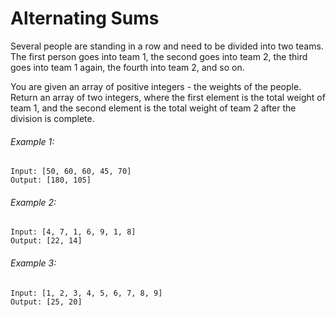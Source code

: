 # Alternating Sums

Several people are standing in a row and need to be divided into two teams. The first person goes into team 1, the second goes into team 2, the third goes into team 1 again, the fourth into team 2, and so on.

You are given an array of positive integers - the weights of the people. Return an array of two integers, where the first element is the total weight of team 1, and the second element is the total weight of team 2 after the division is complete.

###### Example 1:

```
Input: [50, 60, 60, 45, 70]
Output: [180, 105]
```

###### Example 2:

```
Input: [4, 7, 1, 6, 9, 1, 8]
Output: [22, 14]
```

###### Example 3:

```
Input: [1, 2, 3, 4, 5, 6, 7, 8, 9]
Output: [25, 20]
```
